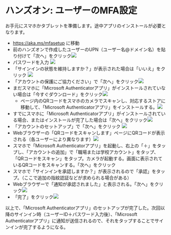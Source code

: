 # ハンズオン: ユーザーのMFA設定

お手元にスマホかタブレットを準備します。途中アプリのインストールが必要となります。

- https://aka.ms/mfasetup に移動
- 前のハンズオンで作成したユーザーのUPN（ユーザー名@ドメイン名）を貼り付けて「次へ」をクリック![](images/ss-2022-09-26-14-34-35.png)
- パスワードを入力 ![](images/ss-2022-09-26-14-34-51.png)
- 「サインインの状態を維持しますか？」が表示された場合は「いいえ」をクリック ![](images/ss-2022-09-26-14-38-57.png)
- 「アカウントの保護にご協力ください」で「次へ」をクリック![](images/ss-2022-09-26-14-40-00.png)
- まだスマホに「Microsoft Authenticatorアプリ」がインストールされていない場合は「今すぐダウンロード」をクリック![](images/ss-2022-09-26-14-42-44.png)
  - ページ内のQRコードをスマホのカメラでスキャンし、対応するストアに移動して、「Microsoft Authenticatorアプリ」をインストールする。![](images/ss-2022-09-26-14-43-15.png)
- すでにスマホに「Microsoft Authenticatorアプリ」がインストールされている場合、またはインストールが完了した場合は「次へ」をクリック![](images/ss-2022-09-26-14-40-39.png)
- 「アカウントのセットアップ」で「次へ」をクリック ![](images/ss-2022-09-26-14-44-35.png)
- Webブラウザーの「QRコードをスキャンします」ページにQRコードが表示される（各ユーザーにより異なります）![](images/ss-2022-09-26-14-48-15.png)
- スマホで「Microsoft Authenticatorアプリ」を起動し、右上の「＋」をタップし、「アカウントの追加」で「職場または学校アカウント」をタップ、「QRコードをスキャン」をタップ。カメラが起動する。画面に表示されているQRコードをスキャンする。「次へ」をクリック
- スマホで「サインインを承認しますか？」が表示されるので「承認」をタップ。（ここで追加の指紋認証などが求められる場合がある）
- Webブラウザーで「通知が承認されました」と表示される。「次へ」をクリック![](images/ss-2022-09-26-14-50-14.png)
- 「完了」をクリック![](images/ss-2022-09-26-14-51-05.png)

以上で、「Microsoft Authenticatorアプリ」のセットアップが完了した。次回以降のサインイン時（ユーザーID＋パスワード入力後）、「Microsoft Authenticatorアプリ」に通知が送信されるので、それをタップすることでサインインが完了するようになる。

